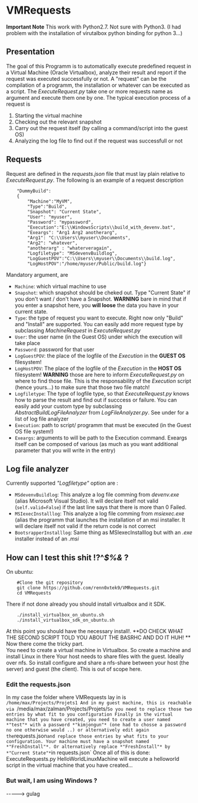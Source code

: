 # VMRequests 
**Important Note** This work with Python2.7. Not sure with Python3. (I had problem with the installation of virutalbox python binding for python 3...)
## Presentation
The goal of this Programm is to automatically execute predefined request in a Virtual Machine (Oracle Virtualbox), analyze their result and report if the request was executed successfully or not.
A "request" can be the compilation of a programm, the installation or whatever can be executed as a script.
The *ExecuteRequest.py* take one or more requests name as argument and execute them one by one. 
The typical execution process of a request is 
1. Starting the virtual machine 
2. Checking out the relevant snapshot 
3. Carry out the request itself (by calling a command/script into the guest OS)
4. Analyzing the log file to find out if the request was successfull or not 

## Requests
Request are defined in the *requests.json* file that must lay plain relative to *ExecuteRequest.py*. 
The following is an example of a request description 

```
    "DummyBuild":
	{
		"Machine":"MyVM",
		"Type":"Build",
		"Snapshot": "Current State",
		"User": "myuser",
		"Password": "mypassword",
		"Execution":"E:\\WindowsScripts\\build_with_devenv.bat",
		"Exeargs": "Arg1 Arg2 anotherarg",
		"Arg1": "C:\\Users\\myuser\\Documents",
		"Arg2": "whatever",
		"anotherarg" : "whaterveragain",
		"Logfiletype": "MSdevenvBuildlog",
		"LogGuestPOV":"C:\\Users\\myuser\\Documents\\build.log",
		"LogHostPOV":"/home/myuser/Public/build.log"}
```

		
		
Mandatory argument, are 
* `Machine`: which virtual machine to use
* `Snapshot`: which snapshot should be cheked out. Type "Current State" if you don't want / don't have a Snapshot. **WARNING** bare in mind that if you enter a snapshot here, you **will loose** the data you have in your current state.
* `Type`: the type of request you want to execute. Right now only "Build" and "Install" are supported. You can easily add more request type by subclassing *MachineRequest* in *ExecuteRequest.py*
* `User`: the user name (in the Guest OS) under which the execution will take place
* `Password`: password for that user
* `LogGuestPOV`: the place of the logfile of the *Execution* in the **GUEST OS** filesystem!
* `LogHostPOV`: The place of the logfile of the *Execution* in the **HOST OS** filesystem! **WARNING** those are here to inform *ExecuteRequest.py* on where to find those file. This is the responsability of the *Execution* script (hence yours...) to make sure that those two file match!
* `Logfiletype`: The type of logfile type, so that *ExecuteRequest.py* knows how to parse the result and find out if succcess or failure. You can easily add your custom type by subclassing *AbstractBuildLogFileAnalyzer* from *LogFileAnalyzer.py*. See under for a list of log file analyzer
* `Execution`: path to script/ programm that must be executed (in the Guest OS file system!) 
* `Exeargs`: arguments to will be path to the Execution command. Exeargs itself can be composed of various (as much as you want additional parameter that you will write in the entry)

## Log file analyzer 
Currently supported *"Logfiletype"* option are :
* `MSdevenvBuildlog`: This analyze a log file comming from *devenv.exe* (alias Microsoft Visual Studio). It will declare itself not valid (```self.valid=False```) if the last line says that there is more than 0 Failed.
* `MSIexecInstalllog`: This analyze a log file comming from *msiexec.exe* (alias the programm that launches the installation of an msi installer. It will declare itself not valid if the return code is not correct
* `BootsrapperInstalllog`: Same thing as MSIexecInstalllog but with an *.exe* installer instead of an *.msi*


## How can I test this shit !?^*$%&* ?
On ubuntu: 
```
    #Clone the git repository
    git clone https://github.com/renn0xtek9/VMRequests.git 
    cd VMRequests 
```
There if not done already you should install virtualbox and it SDK.
```
    ./install_virtualbox_on_ubuntu.sh
    ./install_virtualbox_sdk_on_ubuntu.sh
```
At this point you should have the necessary install!. **DO CHECK WHAT THE SECOND SCRIPT TOLD YOU ABOUT THE BASRHC AND DO IT HUH! **
Now there come the tricky part.  
You need to create a virtual machine in Virtualbox. So create a machine and install Linux in there 
Your host needs to share files with the guest. Ideally over nfs. So install configure and share a nfs-share between your host (the server) and guest (the client). This is out of scope here.
### Edit the requests.json
In my case the folder where VMRequests lay in is `/home/max/Projects/Projets1
And in my guest machine, this is reachable via `/media/max/zalman/Projects/Projets/`
So you need to replace those two entries by what fit to you configuration
Finally in the virtual machine that you have created, you need to create a user named *"test"* with a password *"kimjongun"* (one had to chosse a password no one otherwise would ..) or alternatively edit again the `requests.json` and replace those entries by what fits to your configuration.
Your machine must have a snapshot named *"FreshInstall"*. Or alternatively replace *"FreshInstall"* by *"Current State"* `in requests.json`
Once all of this is done:
    ExecuteRequests.py HelloWorldLinuxMachine
will execute a helloworld script in the virtual machine that you have created...

### But wait, I am using Windows ?
-----> gulag



